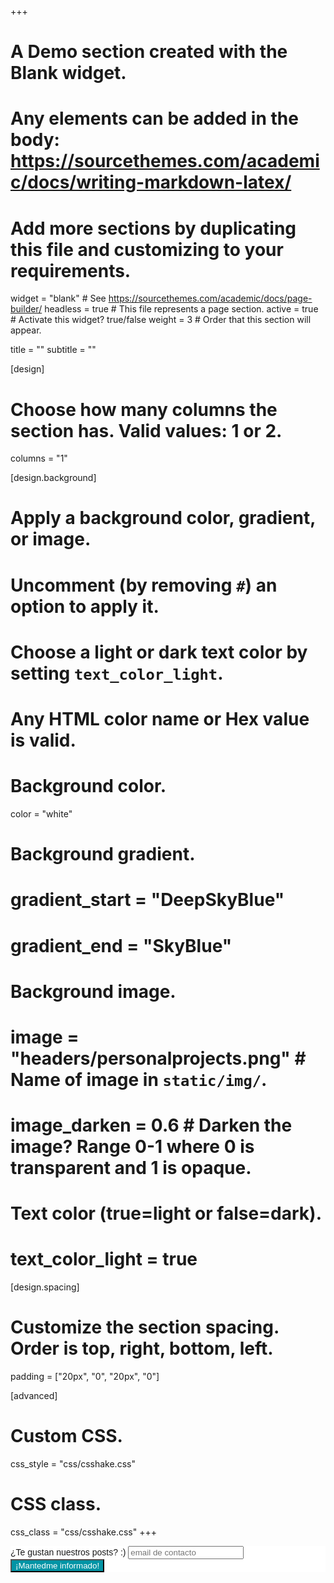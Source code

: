 +++
# A Demo section created with the Blank widget.
# Any elements can be added in the body: https://sourcethemes.com/academic/docs/writing-markdown-latex/
# Add more sections by duplicating this file and customizing to your requirements.

widget = "blank"  # See https://sourcethemes.com/academic/docs/page-builder/
headless = true  # This file represents a page section.
active = true  # Activate this widget? true/false
weight = 3  # Order that this section will appear.

title = ""
subtitle = ""

[design]
  # Choose how many columns the section has. Valid values: 1 or 2.
  columns = "1"

[design.background]
  # Apply a background color, gradient, or image.
  #   Uncomment (by removing `#`) an option to apply it.
  #   Choose a light or dark text color by setting `text_color_light`.
  #   Any HTML color name or Hex value is valid.

  # Background color.
   color = "white"
  
  # Background gradient.
  # gradient_start = "DeepSkyBlue"
  # gradient_end = "SkyBlue"
  
  # Background image.
  # image = "headers/personalprojects.png"  # Name of image in `static/img/`.
  # image_darken = 0.6  # Darken the image? Range 0-1 where 0 is transparent and 1 is opaque.

  # Text color (true=light or false=dark).
  # text_color_light = true

[design.spacing]
  # Customize the section spacing. Order is top, right, bottom, left.
  padding = ["20px", "0", "20px", "0"]

[advanced]
 # Custom CSS. 
 css_style = "css/csshake.css"
 
 # CSS class. <link href="//cdn-images.mailchimp.com/embedcode/horizontal-slim-10_7.css" rel="stylesheet" type="text/css">

 css_class = "css/csshake.css"
+++


<!-- Begin Mailchimp Signup Form -->
<link href="//cdn-images.mailchimp.com/embedcode/horizontal-slim-10_7.css" rel="stylesheet" type="text/css">
<link rel="stylesheet" type="text/css" href="https://csshake.surge.sh/csshake.min.css">
<style type="text/css">
	#mc_embed_signup{background:#fff; clear:left; font:14px Helvetica,Arial,sans-serif; width:100%;}
	 #mc_embed_signup .button {
  background-color: #0294A5; /* Green */
  color: white;
  transition-duration: 0.4s;
}
#mc_embed_signup .button:hover {
  background-color: #379392 !important; 
}
</style>
<div id="mc_embed_signup">
<form action="https://typethepipe.us4.list-manage.com/subscribe/post?u=91551f7ed29389a0de4f47665&amp;id=d95c503a48" method="post" id="mc-embedded-subscribe-form" name="mc-embedded-subscribe-form" class="validate" target="_blank" novalidate>
 <div id="mc_embed_signup_scroll">
	<label for="mce-EMAIL"> ¿Te gustan nuestros posts? :)</label>
	<input type="email" value="" name="EMAIL" class="email" id="mce-EMAIL" placeholder="email de contacto" required>
    <!-- real people should not fill this in and expect good things - do not remove this or risk form bot signups-->
    <div style="position: absolute; left: -5000px;" aria-hidden="true"><input type="text" name="b_91551f7ed29389a0de4f47665_d95c503a48" tabindex="-1" value=""></div>
    <div class="clear"><div class="shake-chunk shake-constant shake-constant--hover"><input type="submit" value="¡Mantedme informado!" name="subscribe" id="mc-embedded-subscribe" class="button"></div></div>
    </div>
</form>
</div>

<!--End mc_embed_signup-->

<script type="text/javascript" src="//downloads.mailchimp.com/js/signup-forms/popup/unique-methods/embed.js" data-dojo-config="usePlainJson: true, isDebug: false"></script><script type="text/javascript">window.dojoRequire(["mojo/signup-forms/Loader"], function(L) { L.start({"baseUrl":"mc.us4.list-manage.com","uuid":"91551f7ed29389a0de4f47665","lid":"d95c503a48","uniqueMethods":true}) })</script>